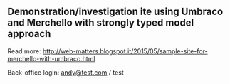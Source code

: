 ## Demonstration/investigation ite using Umbraco and Merchello with strongly typed model approach 

Read more: http://web-matters.blogspot.it/2015/05/sample-site-for-merchello-with-umbraco.html

Back-office login: andy@test.com / test
